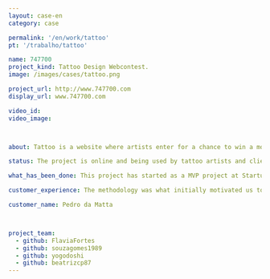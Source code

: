 ```yaml
---
layout: case-en
category: case

permalink: '/en/work/tattoo'
pt: '/trabalho/tattoo'

name: 747700
project_kind: Tattoo Design Webcontest.
image: /images/cases/tattoo.png

project_url: http://www.747700.com
display_url: www.747700.com

video_id:
video_image:



about: Tattoo is a website where artists enter for a chance to win a money prize by send tattoo design proposals. The costumer publish the contest, interact with the artists and in the end of the process, choose the winner and download the design to take to a tattoo studio.

status: The project is online and being used by tattoo artists and clients.

what_has_been_done: This project has started as a MVP project at Startup:DEV, and then continued development on HE:Help. It's a good example of someone who launched his idea and chose to continue with us.

customer_experience: The methodology was what initially motivated us to develop our MVP with Helabs. They bring a competitive advantage and are committed to becoming the "thinking heads" of your project. 

customer_name: Pedro da Matta



project_team:
  - github: FlaviaFortes
  - github: souzagomes1989
  - github: yogodoshi
  - github: beatrizcp87
---
```

